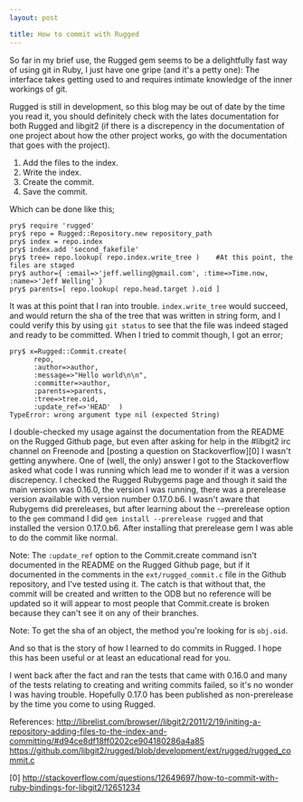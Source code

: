 ```yaml
---  
layout: post  

title: How to commit with Rugged
---  
```


So far in my brief use, the Rugged gem seems to be a delightfully fast way of using git in Ruby, I just have one gripe (and it's a petty one): The interface takes getting used to and requires intimate knowledge of the inner workings of git.

Rugged is still in development, so this blog may be out of date by the time you read it, you should definitely check with the lates documentation for both Rugged and libgit2 (if there is a discrepency in the documentation of one project about how the other project works, go with the documentation that goes with the project). 

1) Add the files to the index.  
2) Write the index.  
3) Create the commit.  
4) Save the commit.  

Which can be done like this;  

    pry$ require 'rugged'  
    pry$ repo = Rugged::Repository.new repository_path  
    pry$ index = repo.index  
    pry$ index.add 'second_fakefile'  
    pry$ tree= repo.lookup( repo.index.write_tree )    #At this point, the files are staged
    pry$ author={ :email=>'jeff.welling@gmail.com', :time=>Time.now, :name=>'Jeff Welling' }  
    pry$ parents=[ repo.lookup( repo.head.target ).oid ]  

It was at this point that I ran into trouble.  `index.write_tree` would succeed, and would return the sha of the tree that was written in string form, and I could verify this by using `git status` to see that the file was indeed staged and ready to be committed. When I tried to commit though, I got an error;  

    pry$ x=Rugged::Commit.create( 
          repo, 
          :author=>author, 
          :message=>"Hello world\n\n", 
          :committer=>author, 
          :parents=>parents, 
          :tree=>tree.oid,
          :update_ref=>'HEAD'  )
    TypeError: wrong argument type nil (expected String)

I double-checked my usage against the documentation from the README on the Rugged Github page, but even after asking for help in the #libgit2 irc channel on Freenode and [posting a question on Stackoverflow][0] I wasn't getting anywhere.  One of (well, the only) answer I got to the Stackoverflow asked what code I was running which lead me to wonder if it was a version discrepency.  I checked the Rugged Rubygems page and though it said the main version was 0.16.0, the version I was running, there was a prerelease version available with version number 0.17.0.b6.  I wasn't aware that Rubygems did prereleases, but after learning about the --prerelease option to the `gem` command I did `gem install --prerelease rugged` and that installed the version 0.17.0.b6. After installing that prerelease gem I was able to do the commit like normal.

Note: The `:update_ref` option to the Commit.create command isn't documented in the README on the Rugged Github page, but if it documented in the comments in the `ext/rugged_commit.c` file in the Github repository, and I've tested using it.  The catch is that without that, the commit will be created and written to the ODB but no reference will be updated so it will appear to most people that Commit.create is broken because they can't see it on any of their branches.  

Note: To get the sha of an object, the method you're looking for is `obj.oid`.  

And so that is the story of how I learned to do commits in Rugged. I hope this has been useful or at least an educational read for you.

I went back after the fact and ran the tests that came with 0.16.0 and many of the tests relating to creating and writing commits failed, so it's no wonder I was having trouble.  Hopefully 0.17.0 has been published as non-prerelease by the time you come to using Rugged.

References:
http://librelist.com/browser//libgit2/2011/2/19/initing-a-repository-adding-files-to-the-index-and-committing/#d94ce8df18ff0202ce904180286a4a85
https://github.com/libgit2/rugged/blob/development/ext/rugged/rugged_commit.c

[0] http://stackoverflow.com/questions/12649697/how-to-commit-with-ruby-bindings-for-libgit2/12651234
